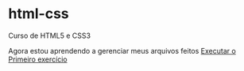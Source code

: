 # html-css
 Curso de HTML5 e CSS3

 Agora estou aprendendo a gerenciar meus arquivos feitos
 <a href="https://leonardofogaca1.github.io/html-css/ExerciciosAula/ex001/index.html"> Executar o Primeiro exercício</a>